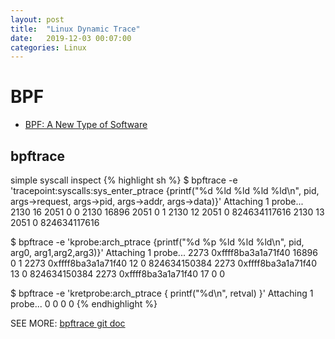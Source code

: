 ```yaml
---
layout: post
title:  "Linux Dynamic Trace"
date:   2019-12-03 00:07:00
categories: Linux
---
```


# BPF
- [BPF: A New Type of Software](http://www.brendangregg.com/blog/2019-12-02/bpf-a-new-type-of-software.html)

## bpftrace

simple syscall inspect
{% highlight sh %}
$ bpftrace -e 'tracepoint:syscalls:sys_enter_ptrace {printf("%d %ld %ld %ld %ld\n", pid, args->request, args->pid, args->addr, args->data)}'
Attaching 1 probe...
2130 16 2051 0 0
2130 16896 2051 0 1
2130 12 2051 0 824634117616
2130 13 2051 0 824634117616

$ bpftrace -e 'kprobe:arch_ptrace {printf("%d %p %ld %ld %ld\n", pid, arg0, arg1,arg2,arg3)}'
Attaching 1 probe...
2273 0xffff8ba3a1a71f40 16896 0 1
2273 0xffff8ba3a1a71f40 12 0 824634150384
2273 0xffff8ba3a1a71f40 13 0 824634150384
2273 0xffff8ba3a1a71f40 17 0 0

$ bpftrace -e 'kretprobe:arch_ptrace { printf("%d\n", retval) }'
Attaching 1 probe...
0
0
0
0
{% endhighlight %}

SEE MORE: [bpftrace git doc](https://github.com/iovisor/bpftrace/tree/master/docs)


